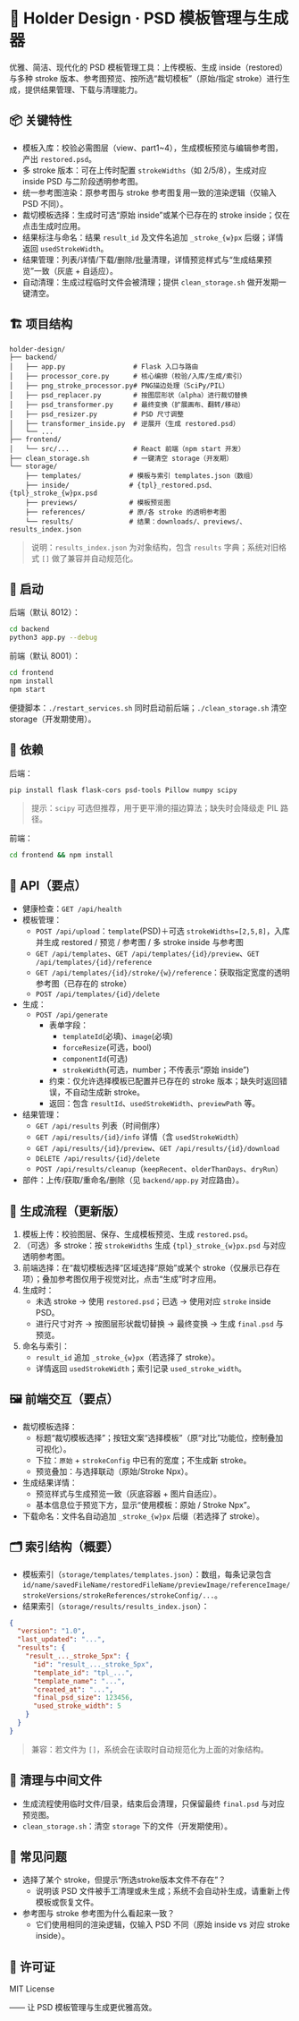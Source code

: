 # 🎯 Holder Design · PSD 模板管理与生成器

优雅、简洁、现代化的 PSD 模板管理工具：上传模板、生成 inside（restored）与多种 stroke 版本、参考图预览、按所选“裁切模板”（原始/指定 stroke）进行生成，提供结果管理、下载与清理能力。

## 📦 关键特性

- 模板入库：校验必需图层（view、part1~4），生成模板预览与编辑参考图，产出 `restored.psd`。
- 多 stroke 版本：可在上传时配置 `strokeWidths`（如 2/5/8），生成对应 inside PSD 与二阶段透明参考图。
- 统一参考图渲染：原参考图与 stroke 参考图复用一致的渲染逻辑（仅输入 PSD 不同）。
- 裁切模板选择：生成时可选“原始 inside”或某个已存在的 stroke inside；仅在点击生成时应用。
- 结果标注与命名：结果 `result_id` 及文件名追加 `_stroke_{w}px` 后缀；详情返回 `usedStrokeWidth`。
- 结果管理：列表/详情/下载/删除/批量清理，详情预览样式与“生成结果预览”一致（灰底 + 自适应）。
- 自动清理：生成过程临时文件会被清理；提供 `clean_storage.sh` 做开发期一键清空。

## 🏗️ 项目结构

```
holder-design/
├── backend/
│   ├── app.py                 # Flask 入口与路由
│   ├── processor_core.py      # 核心编排（校验/入库/生成/索引）
│   ├── png_stroke_processor.py# PNG描边处理（SciPy/PIL）
│   ├── psd_replacer.py        # 按图层形状（alpha）进行裁切替换
│   ├── psd_transformer.py     # 最终变换（扩展画布、翻转/移动）
│   ├── psd_resizer.py         # PSD 尺寸调整
│   ├── transformer_inside.py  # 逆展开（生成 restored.psd）
│   └── ...
├── frontend/
│   └── src/...                # React 前端（npm start 开发）
├── clean_storage.sh           # 一键清空 storage（开发期）
└── storage/
    ├── templates/            # 模板与索引 templates.json（数组）
    ├── inside/               # {tpl}_restored.psd、{tpl}_stroke_{w}px.psd
    ├── previews/             # 模板预览图
    ├── references/           # 原/各 stroke 的透明参考图
    └── results/              # 结果：downloads/、previews/、results_index.json
```

> 说明：`results_index.json` 为对象结构，包含 `results` 字典；系统对旧格式 `[]` 做了兼容并自动规范化。

## 🚀 启动

后端（默认 8012）：
```bash
cd backend
python3 app.py --debug
```

前端（默认 8001）：
```bash
cd frontend
npm install
npm start
```

便捷脚本：`./restart_services.sh` 同时启动前后端；`./clean_storage.sh` 清空 storage（开发期使用）。

## 🔧 依赖

后端：
```bash
pip install flask flask-cors psd-tools Pillow numpy scipy
```
> 提示：`scipy` 可选但推荐，用于更平滑的描边算法；缺失时会降级走 PIL 路径。

前端：
```bash
cd frontend && npm install
```

## 🔌 API（要点）

- 健康检查：`GET /api/health`
- 模板管理：
  - `POST /api/upload`：`template`(PSD)＋可选 `strokeWidths=[2,5,8]`，入库并生成 restored / 预览 / 参考图 / 多 stroke inside 与参考图
  - `GET /api/templates`、`GET /api/templates/{id}/preview`、`GET /api/templates/{id}/reference`
  - `GET /api/templates/{id}/stroke/{w}/reference`：获取指定宽度的透明参考图（已存在的 stroke）
  - `POST /api/templates/{id}/delete`
- 生成：
  - `POST /api/generate`
    - 表单字段：
      - `templateId`(必填)、`image`(必填)
      - `forceResize`(可选，bool)
      - `componentId`(可选)
      - `strokeWidth`(可选，number；不传表示“原始 inside”)
    - 约束：仅允许选择模板已配置并已存在的 stroke 版本；缺失时返回错误，不自动生成新 stroke。
    - 返回：包含 `resultId`、`usedStrokeWidth`、`previewPath` 等。
- 结果管理：
  - `GET /api/results` 列表（时间倒序）
  - `GET /api/results/{id}/info` 详情（含 `usedStrokeWidth`）
  - `GET /api/results/{id}/preview`、`GET /api/results/{id}/download`
  - `DELETE /api/results/{id}/delete`
  - `POST /api/results/cleanup`（`keepRecent`、`olderThanDays`、`dryRun`）
- 部件：上传/获取/重命名/删除（见 `backend/app.py` 对应路由）。

## 🔁 生成流程（更新版）

1. 模板上传：校验图层、保存、生成模板预览、生成 `restored.psd`。
2. （可选）多 stroke：按 `strokeWidths` 生成 `{tpl}_stroke_{w}px.psd` 与对应透明参考图。
3. 前端选择：在“裁切模板选择”区域选择“原始”或某个 stroke（仅展示已存在项）；叠加参考图仅用于视觉对比，点击“生成”时才应用。
4. 生成时：
   - 未选 stroke → 使用 `restored.psd`；已选 → 使用对应 `stroke` inside PSD。
   - 进行尺寸对齐 → 按图层形状裁切替换 → 最终变换 → 生成 `final.psd` 与预览。
5. 命名与索引：
   - `result_id` 追加 `_stroke_{w}px`（若选择了 stroke）。
   - 详情返回 `usedStrokeWidth`；索引记录 `used_stroke_width`。

## 🖼️ 前端交互（要点）

- 裁切模板选择：
  - 标题“裁切模板选择”；按钮文案“选择模板”（原“对比”功能位，控制叠加可视化）。
  - 下拉：`原始` + `strokeConfig` 中已有的宽度；不生成新 stroke。
  - 预览叠加：与选择联动（原始/Stroke Npx）。
- 生成结果详情：
  - 预览样式与生成预览一致（灰底容器 + 图片自适应）。
  - 基本信息位于预览下方，显示“使用模板：原始 / Stroke Npx”。
- 下载命名：文件名自动追加 `_stroke_{w}px` 后缀（若选择了 stroke）。

## 🗂️ 索引结构（概要）

- 模板索引（`storage/templates/templates.json`）：数组，每条记录包含 `id/name/savedFileName/restoredFileName/previewImage/referenceImage/strokeVersions/strokeReferences/strokeConfig/...`。
- 结果索引（`storage/results/results_index.json`）：
```json
{
  "version": "1.0",
  "last_updated": "...",
  "results": {
    "result_..._stroke_5px": {
      "id": "result_..._stroke_5px",
      "template_id": "tpl_...",
      "template_name": "...",
      "created_at": "...",
      "final_psd_size": 123456,
      "used_stroke_width": 5
    }
  }
}
```
> 兼容：若文件为 `[]`，系统会在读取时自动规范化为上面的对象结构。

## 🧹 清理与中间文件

- 生成流程使用临时文件/目录，结束后会清理，只保留最终 `final.psd` 与对应预览图。
- `clean_storage.sh`：清空 `storage` 下的文件（开发期使用）。

## 📝 常见问题

- 选择了某个 stroke，但提示“所选stroke版本文件不存在”？
  - 说明该 PSD 文件被手工清理或未生成；系统不会自动补生成，请重新上传模板或恢复文件。
- 参考图与 stroke 参考图为什么看起来一致？
  - 它们使用相同的渲染逻辑，仅输入 PSD 不同（原始 inside vs 对应 stroke inside）。

## 📄 许可证

MIT License

—— 让 PSD 模板管理与生成更优雅高效。
